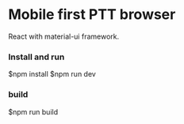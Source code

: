 Mobile first PTT browser
===========

React with material-ui framework.

### Install and run

$npm install
$npm run dev


### build
$npm run build
